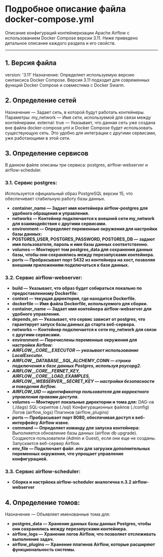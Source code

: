 # Подробное описание файла docker-compose.yml

Описание конфигураций контейнеризации Apache Airflow с использованием Docker Compose версии 3.11. Ниже приведено детальное описание каждого раздела и его свойств.

---

## 1. Версия файла

version: '3.11'
Назначение:
Определяет используемую версию синтаксиса Docker Compose. Версия 3.11 подходит для современных функций Docker Compose и совместима с Docker Swarm.

## 2. Определение сетей

Назначение — Задает сеть, в которой будут работать контейнеры.
Параметры:
my_network — Имя сети, используемой для связи между контейнерами.
external: true — Указывает, что данная сеть уже создана вне файла docker-compose.yml и Docker Compose будет использовать существующую сеть. Это удобно для интеграции с другими сервисами, уже работающими в этой сети.


## 3. Определение сервисов
В данном файле описаны три сервиса: postgres, airflow-webserver и airflow-scheduler.

### 3.1. Сервис postgres:

Используется официальный образ PostgreSQL версии 15, что обеспечивает стабильную работу базы данных.
- **container_name — Задает имя контейнера airflow-postgres для удобного обращения и управления.**
- **networks — Контейнер подключается к внешней сети my_network для взаимодействия с другими сервисами.**
- **environment — Определяет переменные окружения для настройки базы данных:**
- **POSTGRES_USER, POSTGRES_PASSWORD, POSTGRES_DB — задают имя пользователя, пароль и имя базы данных соответственно.**
- **volumes — Монтирует том postgres_data для сохранения данных базы, чтобы они сохранялись между перезапусками контейнера.**
- **ports — Пробрасывает порт 5432 из контейнера на хост, позволяя внешним приложениям подключаться к базе данных.**

### 3.2. Сервис airflow-webserver:

- **build — Указывает, что образ будет собираться локально по предоставленному Dockerfile:**
- **context — текущая директория, где находится Dockerfile.**
- **dockerfile — Имя файла Dockerfile, используемого для сборки.**
- **container_name — Задает имя контейнера airflow-webserver для удобного управления.**
- **depends_on — Указывает, что сервис зависит от postgres, что гарантирует запуск базы данных до старта веб-сервера.**
- **networks — Контейнер подключается к сети my_network для связи с другими сервисами.**
- **environment — Перечислены переменные окружения для настройки Airflow:**
- ***AIRFLOW__CORE__EXECUTOR — указывает использование LocalExecutor.***
- ***AIRFLOW__DATABASE__SQL_ALCHEMY_CONN — строка подключения к базе данных Postgres, используя psycopg2.***
- ***AIRFLOW__CORE__FERNET_KEY, AIRFLOW__CORE__LOAD_EXAMPLES, AIRFLOW__WEBSERVER__SECRET_KEY — настройки безопасности и поведения Airflow.***
- ***AIRFLOW_UID — идентификатор пользователя для корректного управления правами доступа.***
- **volumes — Монтирует локальные директории и тома для:**
DAG-ов (./dags)
SQL-скриптов (./sql)
Конфигурационных файлов (./config)
Логов (airflow_logs)
Плагинов (airflow_plugins)
- **ports — Пробрасывает порт 8080, обеспечивая доступ к веб-интерфейсу Airflow извне.**
- **command — Определяет команду для запуска контейнера:**
Выполняется обновление базы данных (airflow db upgrade).
Создаются пользователи (Admin и Guest), если они еще не созданы.
Запускается веб-сервер Airflow.
- **env_file — Подключает файл .env для загрузки дополнительных переменных окружения, что упрощает управление конфигурацией.**

### 3.3. Сервис airflow-scheduler:

- **Сборка и настрйока airflow-scheduler аналогична п.3.2 airflow-webserver**

## 4. Определение томов:

Назначение — Объявляет именованные тома для:
- **postgres_data — Хранение данных базы данных Postgres, чтобы они сохранялись между перезапусками контейнера.**
- **airflow_logs — Хранение логов Airflow, что позволяет отслеживать выполнение задач.**
- **airflow_plugins — Хранение плагинов Airflow, которые расширяют функциональность системы.**
